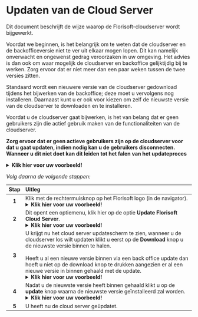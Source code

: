 # Updaten van de Cloud Server

Dit document beschrijft de wijze waarop de Florisoft-cloudserver wordt bijgewerkt.

Voordat we beginnen, is het belangrijk om te weten dat de cloudserver en de backofficeversie niet te ver uit elkaar mogen lopen. Dit kan namelijk onverwacht en ongewenst gedrag veroorzaken in uw omgeving. Het advies is dan ook om waar mogelijk de cloudserver en backoffice gelijktijdig bij te werken. Zorg ervoor dat er niet meer dan een paar weken tussen de twee versies zitten.

Standaard wordt een nieuwere versie van de cloudserver gedownload tijdens het bijwerken van de backoffice; deze moet u vervolgens nog installeren. Daarnaast kunt u er ook voor kiezen om zelf de nieuwste versie van de cloudserver te downloaden en te installeren.

Voordat u de cloudserver gaat bijwerken, is het van belang dat er geen gebruikers zijn die actief gebruik maken van de functionaliteiten van de cloudserver.

**Zorg ervoor dat er geen actieve gebruikers zijn op de cloudserver voor dat u gaat updaten, indien nodig kan u de gebruikers disconnecten.<br>Wanneer u dit niet doet kan dit leiden tot het falen van het updateproces**

<details><summary><b>Klik hier voor uw voorbeeld!</b></summary><img src="Media/1.png"></details>

*Volg daarna de volgende stappen:*

|Stap|Uitleg|
|:-:|:--|
|**1**|Klik met de rechtermuisknop op het Florisoft logo (in de navigator).<details><summary><b>Klik hier voor uw voorbeeld!</b></summary><img src="Media/2.png"></details>|
|**2**|Dit opent een optiemenu, klik hier op de optie **Update Florisoft Cloud Server**.<details><summary><b>Klik hier voor uw voorbeeld!</b></summary><img src="Media/3.png"></details>|
|**3**|U krijgt nu het cloud server updatescherm te zien, wanneer u de cloudserver los wilt updaten klikt u eerst op de **Download** knop u de nieuwste versie binnen te halen.<br><br> Heeft u al een nieuwe versie binnen via een back office update dan hoeft u niet op de download knop te drukken aangezien er al een nieuwe versie in binnen gehaald met de update.<details><summary><b>Klik hier voor uw voorbeeld!</b></summary><img src="Media/4.png"></details>|
|**4**|Nadat u de nieuwste versie heeft binnen gehaald klikt u op de **update** knop waarna de nieuwste versie geïnstalleerd zal worden. <details><summary><b>Klik hier voor uw voorbeeld!</b></summary><img src="Media/5.png"></details>|
|**5**|U heeft nu de cloud server geüpdatet.|
